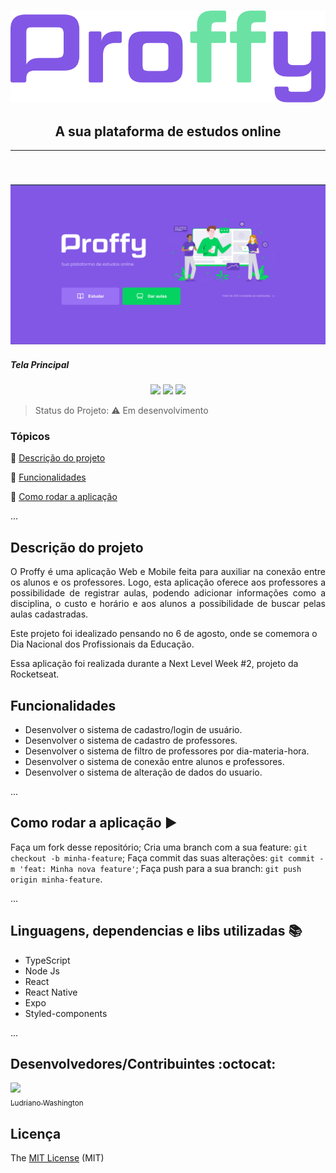 <h3 align="center">
  <img src="./assets/logo.svg" />
  <h2 align="center">A sua plataforma de estudos online</h2>
  <hr>
  <br/>
<h3>
<p align="center">
  <img src="./assets/tela1.png" width="1000px" />
  <h5> Tela Principal </h5>
</p>

<p align="center">
  <img src="https://img.shields.io/static/v1?label=react&message=framework&color=blue&style=for-the-badge&logo=REACT"/>
  <img src="http://img.shields.io/static/v1?label=License&message=MIT&color=green&style=for-the-badge"/>
   <img src="http://img.shields.io/static/v1?label=STATUS&message=EM%20DESENVOLVIMENTO&color=YELLOW&style=for-the-badge"/>
</p>

> Status do Projeto: :warning: Em desenvolvimento

### Tópicos 

:small_blue_diamond: [Descrição do projeto](#descrição-do-projeto)

:small_blue_diamond: [Funcionalidades](#funcionalidades)

:small_blue_diamond: [Como rodar a aplicação](#como-rodar-a-aplicação-arrow_forward)

... 


## Descrição do projeto 

<p align="justify">
O Proffy é uma aplicação Web e Mobile feita para auxiliar na conexão entre os alunos e os professores. Logo, esta aplicação oferece aos professores a possibilidade de registrar aulas, podendo adicionar informações como a disciplina, o custo e horário e aos alunos a possibilidade de buscar pelas aulas cadastradas.

Este projeto foi idealizado pensando no 6 de agosto, onde se comemora o Dia Nacional dos Profissionais da Educação.

Essa aplicação foi realizada durante a Next Level Week #2, projeto da Rocketseat. 
</p>

## Funcionalidades

- Desenvolver o sistema de cadastro/login de usuário.
- Desenvolver o sistema de cadastro de professores.  
- Desenvolver o sistema de filtro de professores por dia-materia-hora.
- Desenvolver o sistema de conexão entre alunos e professores.
- Desenvolver o sistema de alteração de dados do usuario.

... 

## Como rodar a aplicação :arrow_forward:

Faça um fork desse repositório;
Cria uma branch com a sua feature: `git checkout -b minha-feature`;
Faça commit das suas alterações: `git commit -m 'feat: Minha nova feature'`;
Faça push para a sua branch: `git push origin minha-feature`.

... 

## Linguagens, dependencias e libs utilizadas :books:

- TypeScript
- Node Js
- React
- React Native
- Expo
- Styled-components

...

## Desenvolvedores/Contribuintes :octocat:

[<img src="https://avatars.githubusercontent.com/u/53495653?v=4" width=115><br><sub>Ludriano Washington</sub>](https://github.com/ludrianowashington) 

## Licença 

The [MIT License]() (MIT)
